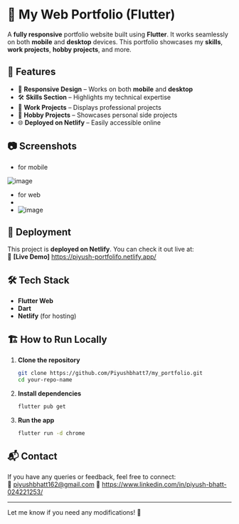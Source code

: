 
# 🚀 My Web Portfolio (Flutter)  

A **fully responsive** portfolio website built using **Flutter**. It works seamlessly on both **mobile** and **desktop** devices. This portfolio showcases my **skills**, **work projects**, **hobby projects**, and more.  

## 🌟 Features  

- 📱 **Responsive Design** – Works on both **mobile** and **desktop**  
- 🛠 **Skills Section** – Highlights my technical expertise  
- 💼 **Work Projects** – Displays professional projects  
- 🎨 **Hobby Projects** – Showcases personal side projects  
- 🌐 **Deployed on Netlify** – Easily accessible online  

## 📷 Screenshots  
- for mobile

![image](https://github.com/user-attachments/assets/b73242a2-6e4a-4494-8fac-6412faa4dc12)

- for web
- 
- ![image](https://github.com/user-attachments/assets/b75e367c-5412-4db3-bbd2-0dc1c6324c36)

 

## 🚀 Deployment  
This project is **deployed on Netlify**. You can check it out live at:  
🔗 **[Live Demo]** https://piyush-portfolifo.netlify.app/

## 🛠 Tech Stack  

- **Flutter Web**  
- **Dart**  
- **Netlify** (for hosting)  

## 🏗 How to Run Locally  

1. **Clone the repository**  
   ```bash
   git clone https://github.com/Piyushbhatt7/my_portfolio.git
   cd your-repo-name
   ```
2. **Install dependencies**  
   ```bash
   flutter pub get
   ```
3. **Run the app**  
   ```bash
   flutter run -d chrome
   ```

## 📬 Contact  
If you have any queries or feedback, feel free to connect:  
📧 piyushbhatt162@gmail.com
🔗 https://www.linkedin.com/in/piyush-bhatt-024221253/

---

Let me know if you need any modifications! 🚀
